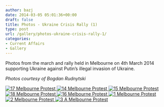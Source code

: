 ```yaml
---
author: bazj
date: 2014-03-05 05:01:36+00:00
draft: false
title: Photos - Ukraine Crisis Rally (1)
type: post
url: /gallery/photos-ukraine-crisis-rally-1/
categories:
- Current Affairs
- Gallery
---
```


Photos from the march and rally held in Melbourne on 4th March 2014 supporting Ukraine against Putin’s illegal invasion of Ukraine.

_Photos courtesy of Bogdan Rudnytski_

[![17 Melbourne Protest](http://www.ozeukes.com/wp-content/uploads/2014/03/17-Melbourne-Protest.jpg)
](http://www.ozeukes.com/wp-content/uploads/2014/03/17-Melbourne-Protest.jpg)[![14 Melbourne Protest](http://www.ozeukes.com/wp-content/uploads/2014/03/14-Melbourne-Protest.jpg)
](http://www.ozeukes.com/wp-content/uploads/2014/03/14-Melbourne-Protest.jpg)[![15 Melbourne Protest](http://www.ozeukes.com/wp-content/uploads/2014/03/15-Melbourne-Protest.jpg)
](http://www.ozeukes.com/wp-content/uploads/2014/03/15-Melbourne-Protest.jpg)[![18 Melbourne Protest](http://www.ozeukes.com/wp-content/uploads/2014/03/18-Melbourne-Protest.jpg)
](http://www.ozeukes.com/wp-content/uploads/2014/03/18-Melbourne-Protest.jpg)[![16 Melbourne Protest](http://www.ozeukes.com/wp-content/uploads/2014/03/16-Melbourne-Protest.jpg)
](http://www.ozeukes.com/wp-content/uploads/2014/03/16-Melbourne-Protest.jpg)[![1 Melbourne Protest](http://www.ozeukes.com/wp-content/uploads/2014/03/1-Melbourne-Protest.jpg)
](http://www.ozeukes.com/wp-content/uploads/2014/03/1-Melbourne-Protest.jpg)[![2 Melbourne Protest](http://www.ozeukes.com/wp-content/uploads/2014/03/2-Melbourne-Protest.jpg)
](http://www.ozeukes.com/wp-content/uploads/2014/03/2-Melbourne-Protest.jpg)[![3 A Melbourne Protest](http://www.ozeukes.com/wp-content/uploads/2014/03/3-A-Melbourne-Protest.jpg)
](http://www.ozeukes.com/wp-content/uploads/2014/03/3-A-Melbourne-Protest.jpg)
